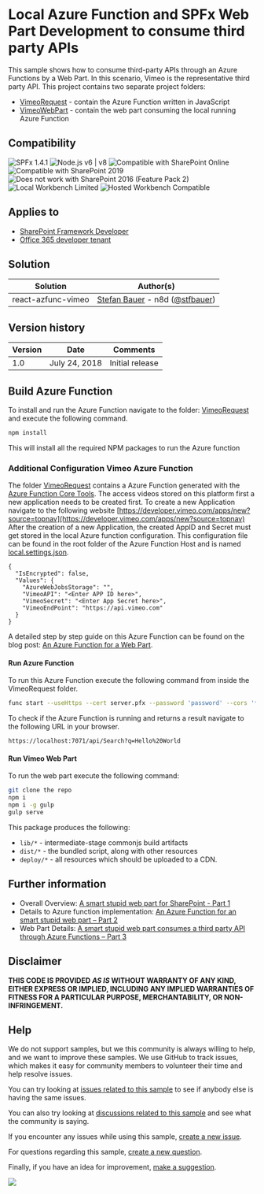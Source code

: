 # Local Azure Function and SPFx Web Part Development to consume third party APIs

This sample shows how to consume third-party APIs through an Azure Functions by a Web Part. In this scenario, Vimeo is the representative third party API.
This project contains two separate project folders:

* [VimeoRequest](./VimeoRequest) - contain the Azure Function written in JavaScript
* [VimeoWebPart](./VimeoWebPart) - contain the web part consuming the local running Azure Function

## Compatibility

![SPFx 1.4.1](https://img.shields.io/badge/SPFx-1.4.1-green.svg)
![Node.js v6 | v8](https://img.shields.io/badge/Node.js-LTS%206.x%20%7C%20v8-green.svg)
![Compatible with SharePoint Online](https://img.shields.io/badge/SharePoint%20Online-Compatible-green.svg)
![Compatible with SharePoint 2019](https://img.shields.io/badge/SharePoint%20Server%202019-Compatible-green.svg)
![Does not work with SharePoint 2016 (Feature Pack 2)](https://img.shields.io/badge/SharePoint%20Server%202016%20(Feature%20Pack%202)-Incompatible-red.svg "SharePoint Server 2016 Feature Pack 2 requires SPFx 1.1")
![Local Workbench Limited](https://img.shields.io/badge/Local%20Workbench-Limited-yellow.svg "Functionality may be limited")
![Hosted Workbench Compatible](https://img.shields.io/badge/Hosted%20Workbench-Compatible-green.svg)

## Applies to

* [SharePoint Framework Developer](https://docs.microsoft.com/sharepoint/dev/spfx/sharepoint-framework-overview)
* [Office 365 developer tenant](https://docs.microsoft.com/sharepoint/dev/spfx/set-up-your-developer-tenant)

## Solution

Solution|Author(s)
--------|---------
react-azfunc-vimeo | [Stefan Bauer](https://github.com/n8design) - n8d ([@stfbauer](https://twitter.com/stfbauer))

## Version history

Version|Date|Comments
-------|----|--------
1.0|July 24, 2018|Initial release

## Build Azure Function

To install and run the Azure Function navigate to the folder: [VimeoRequest](./VimeoRequest) and execute the following command.

```sh
npm install
```

This will install all the required NPM packages to run the Azure function

### Additional Configuration Vimeo Azure Function

The folder [VimeoRequest](./VimeoRequest) contains a Azure Function generated with the [Azure Function Core Tools](https://docs.microsoft.com/en-us/azure/azure-functions/functions-run-local).
The access videos stored on this platform first a new application needs to be created first. To create a new Application navigate to the following website [https://developer.vimeo.com/apps/new?source=topnav](https://developer.vimeo.com/apps/new?source=topnav)
After the creation of a new Application, the created AppID and Secret must get stored in the local Azure function configuration. This configuration file can be found in the root folder of the Azure Function Host and is named [local.settings.json](./VimeoRequest/local.settings.json).

```jS
{
  "IsEncrypted": false,
  "Values": {
    "AzureWebJobsStorage": "",
    "VimeoAPI": "<Enter APP ID here>",
    "VimeoSecret": "<Enter App Secret here>",
    "VimeoEndPoint": "https://api.vimeo.com"
  }
}
```

A detailed step by step guide on this Azure Function can be found on the blog post: [An Azure Function for a Web Part](https://n8d.at/blog/an-azure-function-for-an-smart-stupid-web-part-part-2/).

#### Run Azure Function

To run this Azure Function execute the following command from inside the VimeoRequest folder.

```sh
func start --useHttps --cert server.pfx --password 'password' --cors '*'
```

To check if the Azure Function is running and returns a result navigate to the following URL in your browser.

```
https://localhost:7071/api/Search?q=Hello%20World
```

#### Run Vimeo Web Part
  
To run the web part execute the following command:

```bash
git clone the repo
npm i
npm i -g gulp
gulp serve
```

This package produces the following:

* `lib/*` - intermediate-stage commonjs build artifacts
* `dist/*` - the bundled script, along with other resources
* `deploy/*` - all resources which should be uploaded to a CDN.

## Further information
- Overall Overview: [A smart stupid web part for SharePoint - Part 1](https://n8d.at/blog/smart-stupid-web-parts-with-sharepoint-framework-part-1/)
- Details to Azure function implementation: [An Azure Function for an smart stupid web part – Part 2](https://n8d.at/blog/an-azure-function-for-an-smart-stupid-web-part-part-2/)
- Web Part Details: [A smart stupid web part consumes a third party API through Azure Functions – Part 3](https://n8d.at/blog/a-smart-stupid-web-part-consumes-a-third-party-api-through-azure-functions-part-3/)


## Disclaimer

**THIS CODE IS PROVIDED *AS IS* WITHOUT WARRANTY OF ANY KIND, EITHER EXPRESS OR IMPLIED, INCLUDING ANY IMPLIED WARRANTIES OF FITNESS FOR A PARTICULAR PURPOSE, MERCHANTABILITY, OR NON-INFRINGEMENT.**

## Help

We do not support samples, but we this community is always willing to help, and we want to improve these samples. We use GitHub to track issues, which makes it easy for  community members to volunteer their time and help resolve issues.

You can try looking at [issues related to this sample](https://github.com/pnp/sp-dev-fx-webparts/issues?q=label%3Areact-azfunc-vimeo) to see if anybody else is having the same issues.

You can also try looking at [discussions related to this sample](https://github.com/pnp/sp-dev-fx-webparts/discussions?discussions_q=label%3Areact-azfunc-vimeo) and see what the community is saying.

If you encounter any issues while using this sample, [create a new issue](https://github.com/pnp/sp-dev-fx-webparts/issues/new?assignees=&labels=Needs%3A+Triage+%3Amag%3A%2Ctype%3Abug-suspected&template=bug-report.yml&sample=react-azfunc-vimeo&authors=@n8design&title=react-azfunc-vimeo%20-%20).

For questions regarding this sample, [create a new question](https://github.com/pnp/sp-dev-fx-webparts/issues/new?assignees=&labels=Needs%3A+Triage+%3Amag%3A%2Ctype%3Abug-suspected&template=question.yml&sample=react-azfunc-vimeo&authors=@n8design&title=react-azfunc-vimeo%20-%20).

Finally, if you have an idea for improvement, [make a suggestion](https://github.com/pnp/sp-dev-fx-webparts/issues/new?assignees=&labels=Needs%3A+Triage+%3Amag%3A%2Ctype%3Abug-suspected&template=suggestion.yml&sample=react-azfunc-vimeo&authors=@n8design&title=react-azfunc-vimeo%20-%20).

<img src="https://telemetry.sharepointpnp.com/sp-dev-fx-webparts/samples/react-azfunc-vimeo" />


